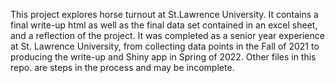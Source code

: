 This project explores horse turnout at St.Lawrence University. It contains a final write-up html as well as the final data set contained in an excel sheet, and a reflection of the project. It was completed as a senior year experience at St. Lawrence University, from collecting data points in the Fall of 2021 to producing the write-up and Shiny app in Spring of 2022. Other files in this repo. are steps in the process and may be incomplete. 
